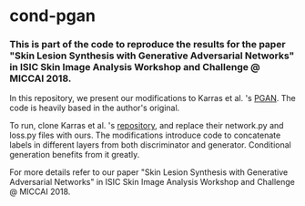 # cond-pgan
### This is part of the code to reproduce the results for the paper "Skin Lesion Synthesis with Generative Adversarial Networks" in ISIC Skin Image Analysis Workshop and Challenge @ MICCAI 2018.

In this repository, we present our modifications to Karras et al. 's [PGAN](https://research.nvidia.com/publication/2017-10_Progressive-Growing-of).
The code is heavily based in the author's original.

To run, clone Karras et al. 's [repository](https://github.com/tkarras/progressive_growing_of_gans), and replace their network.py and loss.py files with ours.
The modifications introduce code to concatenate labels in different layers from both discriminator and generator. Conditional generation benefits from it greatly. 

For more details refer to our paper "Skin Lesion Synthesis with Generative Adversarial Networks" in ISIC Skin Image Analysis Workshop and Challenge @ MICCAI 2018.
